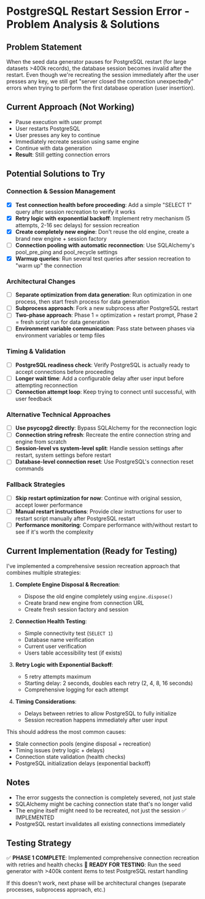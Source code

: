 # PostgreSQL Restart Session Error - Problem Analysis & Solutions

## Problem Statement
When the seed data generator pauses for PostgreSQL restart (for large datasets >400k records), the database session becomes invalid after the restart. Even though we're recreating the session immediately after the user presses any key, we still get "server closed the connection unexpectedly" errors when trying to perform the first database operation (user insertion).

## Current Approach (Not Working)
- Pause execution with user prompt
- User restarts PostgreSQL
- User presses any key to continue
- Immediately recreate session using same engine
- Continue with data generation
- **Result**: Still getting connection errors

## Potential Solutions to Try

### Connection & Session Management
- [x] **Test connection health before proceeding**: Add a simple "SELECT 1" query after session recreation to verify it works
- [x] **Retry logic with exponential backoff**: Implement retry mechanism (5 attempts, 2-16 sec delays) for session recreation
- [x] **Create completely new engine**: Don't reuse the old engine, create a brand new engine + session factory
- [ ] **Connection pooling with automatic reconnection**: Use SQLAlchemy's pool_pre_ping and pool_recycle settings
- [x] **Warmup queries**: Run several test queries after session recreation to "warm up" the connection

### Architectural Changes
- [ ] **Separate optimization from data generation**: Run optimization in one process, then start fresh process for data generation
- [ ] **Subprocess approach**: Fork a new subprocess after PostgreSQL restart
- [ ] **Two-phase approach**: Phase 1 = optimization + restart prompt, Phase 2 = fresh script run for data generation
- [ ] **Environment variable communication**: Pass state between phases via environment variables or temp files

### Timing & Validation
- [ ] **PostgreSQL readiness check**: Verify PostgreSQL is actually ready to accept connections before proceeding
- [ ] **Longer wait time**: Add a configurable delay after user input before attempting reconnection
- [ ] **Connection attempt loop**: Keep trying to connect until successful, with user feedback

### Alternative Technical Approaches
- [ ] **Use psycopg2 directly**: Bypass SQLAlchemy for the reconnection logic
- [ ] **Connection string refresh**: Recreate the entire connection string and engine from scratch
- [ ] **Session-level vs system-level split**: Handle session settings after restart, system settings before restart
- [ ] **Database-level connection reset**: Use PostgreSQL's connection reset commands

### Fallback Strategies
- [ ] **Skip restart optimization for now**: Continue with original session, accept lower performance
- [ ] **Manual restart instructions**: Provide clear instructions for user to restart script manually after PostgreSQL restart
- [ ] **Performance monitoring**: Compare performance with/without restart to see if it's worth the complexity

## Current Implementation (Ready for Testing)
I've implemented a comprehensive session recreation approach that combines multiple strategies:

1. **Complete Engine Disposal & Recreation**:
   - Dispose the old engine completely using `engine.dispose()`
   - Create brand new engine from connection URL
   - Create fresh session factory and session

2. **Connection Health Testing**:
   - Simple connectivity test (`SELECT 1`)
   - Database name verification
   - Current user verification
   - Users table accessibility test (if exists)

3. **Retry Logic with Exponential Backoff**:
   - 5 retry attempts maximum
   - Starting delay: 2 seconds, doubles each retry (2, 4, 8, 16 seconds)
   - Comprehensive logging for each attempt

4. **Timing Considerations**:
   - Delays between retries to allow PostgreSQL to fully initialize
   - Session recreation happens immediately after user input

This should address the most common causes:
- Stale connection pools (engine disposal + recreation)
- Timing issues (retry logic + delays)
- Connection state validation (health checks)
- PostgreSQL initialization delays (exponential backoff)

## Notes
- The error suggests the connection is completely severed, not just stale
- SQLAlchemy might be caching connection state that's no longer valid
- The engine itself might need to be recreated, not just the session ✅ IMPLEMENTED
- PostgreSQL restart invalidates all existing connections immediately

## Testing Strategy
✅ **PHASE 1 COMPLETE**: Implemented comprehensive connection recreation with retries and health checks
🔄 **READY FOR TESTING**: Run the seed generator with >400k content items to test PostgreSQL restart handling

If this doesn't work, next phase will be architectural changes (separate processes, subprocess approach, etc.)